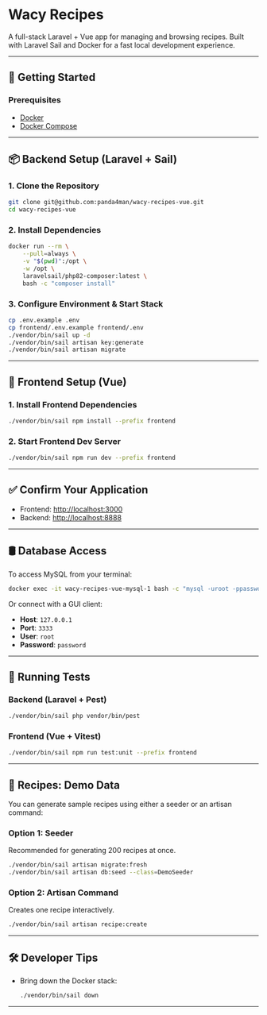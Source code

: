 # Wacy Recipes

A full-stack Laravel + Vue app for managing and browsing recipes. Built with Laravel Sail and Docker for a fast local development experience.

---

## 🚀 Getting Started

### Prerequisites

- [Docker](https://www.docker.com/)
- [Docker Compose](https://docs.docker.com/compose/)

---

## 📦 Backend Setup (Laravel + Sail)

### 1. Clone the Repository

```bash
git clone git@github.com:panda4man/wacy-recipes-vue.git
cd wacy-recipes-vue
```

### 2. Install Dependencies

```bash
docker run --rm \
    --pull=always \
    -v "$(pwd)":/opt \
    -w /opt \
    laravelsail/php82-composer:latest \
    bash -c "composer install"
```

### 3. Configure Environment & Start Stack

```bash
cp .env.example .env
cp frontend/.env.example frontend/.env
./vendor/bin/sail up -d
./vendor/bin/sail artisan key:generate
./vendor/bin/sail artisan migrate
```

---

## 🎨 Frontend Setup (Vue)

### 1. Install Frontend Dependencies

```bash
./vendor/bin/sail npm install --prefix frontend
```

### 2. Start Frontend Dev Server

```bash
./vendor/bin/sail npm run dev --prefix frontend
```

---

## ✅ Confirm Your Application

- Frontend: [http://localhost:3000](http://localhost:3000)  
- Backend: [http://localhost:8888](http://localhost:8888)

---

## 🛢️ Database Access

To access MySQL from your terminal:

```bash
docker exec -it wacy-recipes-vue-mysql-1 bash -c "mysql -uroot -ppassword"
```

Or connect with a GUI client:

- **Host**: `127.0.0.1`
- **Port**: `3333`
- **User**: `root`
- **Password**: `password`

---

## 🧪 Running Tests

### Backend (Laravel + Pest)

```bash
./vendor/bin/sail php vendor/bin/pest
```

### Frontend (Vue + Vitest)

```bash
./vendor/bin/sail npm run test:unit --prefix frontend
```

---

## 🍳 Recipes: Demo Data

You can generate sample recipes using either a seeder or an artisan command:

### Option 1: Seeder

Recommended for generating 200 recipes at once.

```bash
./vendor/bin/sail artisan migrate:fresh
./vendor/bin/sail artisan db:seed --class=DemoSeeder
```

### Option 2: Artisan Command

Creates one recipe interactively.

```bash
./vendor/bin/sail artisan recipe:create
```

---

## 🛠️ Developer Tips

- Bring down the Docker stack:

  ```bash
  ./vendor/bin/sail down
  ```

---
